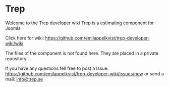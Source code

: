 # Trep
Welcome to the Trep developer wiki
Trep is a estimating component for Joomla
<br>

Click here for wiki:
https://github.com/emilappelkvist/trep-developer-wiki/wiki
<br>

The files of the component is not found here. They are placed in a private repository.

If you have any questions fell free to post a Issue:
https://github.com/emilappelkvist/trep-developer-wiki/issues/new
or send a mail:
info@trep.se
